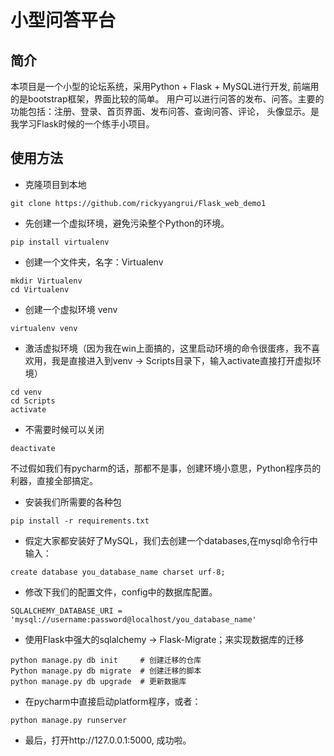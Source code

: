 # 小型问答平台

## 简介

本项目是一个小型的论坛系统，采用Python + Flask + MySQL进行开发, 前端用的是bootstrap框架，界面比较的简单。 用户可以进行问答的发布、问答。主要的功能包括：注册、登录、首页界面、发布问答、查询问答、评论， 
头像显示。是我学习Flask时候的一个练手小项目。

## 使用方法
* 克隆项目到本地
```
git clone https://github.com/rickyyangrui/Flask_web_demo1
```

* 先创建一个虚拟环境，避免污染整个Python的环境。
```
pip install virtualenv
```
* 创建一个文件夹，名字：Virtualenv
```
mkdir Virtualenv
cd Virtualenv
```
* 创建一个虚拟环境 venv
```
virtualenv venv
```
* 激活虚拟环境（因为我在win上面搞的，这里启动环境的命令很蛋疼，我不喜欢用，我是直接进入到venv -> Scripts目录下，输入activate直接打开虚拟环境）
```
cd venv
cd Scripts
activate
```
* 不需要时候可以关闭
```
deactivate
```
不过假如我们有pycharm的话，那都不是事，创建环境小意思，Python程序员的利器，直接全部搞定。
* 安装我们所需要的各种包
```
pip install -r requirements.txt
```
* 假定大家都安装好了MySQL，我们去创建一个databases,在mysql命令行中输入：
```
create database you_database_name charset urf-8;
```
* 修改下我们的配置文件，config中的数据库配置。
```
SQLALCHEMY_DATABASE_URI = 'mysql://username:password@localhost/you_database_name'
```
* 使用Flask中强大的sqlalchemy -> Flask-Migrate；来实现数据库的迁移
```
python manage.py db init     # 创建迁移的仓库
Python manage.py db migrate  # 创建迁移的脚本
python manage.py db upgrade  # 更新数据库
```
* 在pycharm中直接启动platform程序，或者：
```
python manage.py runserver
```
* 最后，打开http://127.0.0.1:5000, 成功啦。


